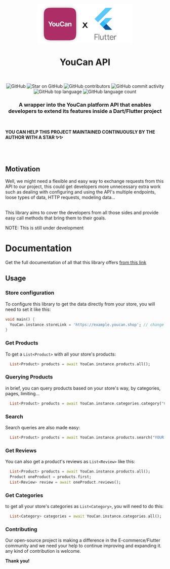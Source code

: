 <br>
<p align='center' >
<img src="docs/assets/banner-logo.png" width='300px'/>
<h1 align='center'>YouCan API </h1>
<br>
<p align="center"><img alt="GitHub" src="https://img.shields.io/github/license/anasfik/Youcan_Flutter_SDK?style=for-the-badge" />
<img alt="Star on GitHub" src="https://img.shields.io/github/stars/anasfik/Youcan_Flutter_SDK.svg?style=for-the-badge" />
<img alt="GitHub contributors" src="https://img.shields.io/github/contributors/anasfik/Youcan_Flutter_SDK?style=for-the-badge">
<img alt="GitHub commit activity" src="https://img.shields.io/github/commit-activity/y/anasfik/Youcan_Flutter_SDK?color=red&style=for-the-badge">
<img alt="GitHub top language" src="https://img.shields.io/github/languages/top/anasfik/Youcan_Flutter_SDK?style=for-the-badge" />
<img alt="GitHub language count" src="https://img.shields.io/github/languages/count/anasfik/Youcan_Flutter_SDK?style=for-the-badge">
</p></p>

<h3><p align='center'>A wrapper into the YouCan platform API that enables developers to extend its features inside a Dart/Flutter project</p></h3>
<br>

**YOU CAN HELP THIS PROJECT MAINTAINED CONTINUOUSLY BY THE AUTHOR WITH A STAR ✨✨**

<br><br>

## Motivation

Well, we might need a flexible and easy way to exchange requests from this API to our project, this could get developers more unnecessary extra work such as dealing with configuring and using the API's multiple endpoints, loose types of data, HTTP requests, modeling data...
<br>
<br>

This library aims to cover the developers from all those sides and provide easy call methods that bring them to their goals.

NOTE: This is still under development

# Documentation

Get the full documentation of all that this library offers <a href="https://anasfik.github.io/Youcan_Flutter_SDK/usage">from this link </a>

## Usage

### Store configuration

To configure this library to get the data directly from your store, you will need to set it like this:

```dart
void main() {
  YouCan.instance.storeLink = 'https://example.youcan.shop'; // change it with your store's link
}
```

### Get Products

To get a `List<Product>` with all your store's products:

```dart
  List<Product> products = await YouCan.instance.products.all();
```

### Querying Products

in brief, you can query products based on your store's way, by categories, pages, limiting...

```dart
  List<Product> products = await YouCan.instance.categories.category("Category id").products.pagination(2).limit(15).all();
```

### Search

Search queries are also made easy:

```dart
  List<Product> products = await YouCan.instance.products.search("YOUR SEARCH TEXT").limit(1).all();
```

### Get Reviews

You can also get a product's reviews as `List<Review>` like this:

```dart
  List<Product> products = await YouCan.instance.products.all();
  Product oneProduct = products.first;
  List<Review> review = await oneProduct.reviews();
```

### Get Categories

to get all your store's categories as `List<Category>`, you will need to do this:

```dart
  List<Category> categories = await YouCan.instance.categories.all();
```

### Contributing

Our open-source project is making a difference in the E-commerce/Flutter community and we need your help to continue improving and expanding it. any kind of contribution is welcome.

**Thank you!**
